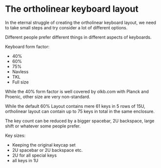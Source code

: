 # The ortholinear keyboard layout

In the eternal struggle of creating the ortholinear keyboard layout,
we need to take small steps and try consider a lot of different options.

Different people prefer different things in different aspects of keyboards.

Keyboard form factor:
* 40%
* 60%
* 75%
* Navless
* TKL
* Full size

While the 40% form factor is well covered
by olkb.com with Planck and Proenic,
other size are very non-standard.

While the default 60% Layout contains mere 61 keys
in 5 rows of 15U, ortholinear layout can contain
up to 75 keys in total in the same enclosure.

The key count can be reduced by a bigger spacebar,
2U backspace, large shift or whatever some people prefer.

Key sizes:
* Keeping the original keycap set
* 2U spacebar or 2U backspace etc.
* 2U for all special keys
* all keys in 1U
